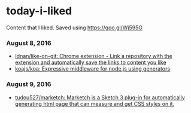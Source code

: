 # today-i-liked 
Content that I liked. Saved using https://goo.gl/Wj595G 

### August 8, 2016
- [Idnan/like-on-git: Chrome extension - Link a repository with the extension and automatically save the links to content you like](https://github.com/Idnan/like-on-git) 
- [koajs/koa: Expressive middleware for node.js using generators](https://github.com/koajs/koa) 

### August 9, 2016
- [tudou527/marketch: Marketch is a Sketch 3 plug-in for automatically generating html page that can measure and get CSS styles on it.](https://github.com/tudou527/marketch) 
